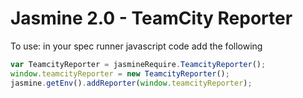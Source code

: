 Jasmine 2.0 - TeamCity Reporter
=======================


To use: in your spec runner javascript code add the following

```Javascript
var TeamcityReporter = jasmineRequire.TeamcityReporter();
window.teamcityReporter = new TeamcityReporter();
jasmine.getEnv().addReporter(window.teamcityReporter);
```
